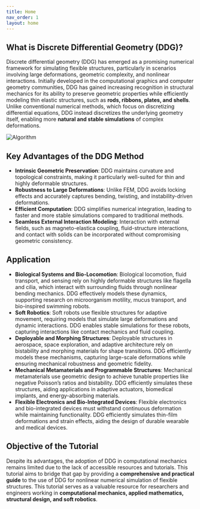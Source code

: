 ```yaml
---
title: Home
nav_order: 1
layout: home
---
```


<!-- <span style="font-family: 'Roboto', sans-serif; font-size: 20px; font-weight: bold;">
Why DDG?
</span> -->

## What is Discrete Differential Geometry (DDG)?

Discrete differential geometry (DDG) has emerged as a promising numerical framework for simulating flexible structures, particularly in scenarios involving large deformations, geometric complexity, and nonlinear interactions. Initially developed in the computational graphics and computer geometry communities, DDG has gained increasing recognition in structural mechanics for its ability to preserve geometric properties while efficiently modeling thin elastic structures, such as **rods, ribbons, plates, and shells**. Unlike conventional numerical methods, which focus on discretizing differential equations, DDG instead discretizes the underlying geometry itself, enabling more **natural and stable simulations** of complex deformations.

![Algorithm](assets/figures/DDG_Application.png)

## Key Advantages of the DDG Method

- **Intrinsic Geometric Preservation**: DDG maintains curvature and topological constraints, making it particularly well-suited for thin and highly deformable structures.
- **Robustness to Large Deformations**: Unlike FEM, DDG avoids locking effects and accurately captures bending, twisting, and instability-driven deformations.
- **Efficient Computation**: DDG simplifies numerical integration, leading to faster and more stable simulations compared to traditional methods.
- **Seamless External Interaction Modeling**: Interaction with external fields, such as magneto-elastica coupling, fluid-structure interactions, and contact with solids can be incorporated without compromising geometric consistency.

<!-- <span style="font-family: 'Roboto', sans-serif; font-size: 20px; font-weight: bold;">
Application
</span> -->

## Application
- **Biological Systems and Bio-Locomotion**: Biological locomotion, fluid transport, and sensing rely on highly deformable structures like flagella and cilia, which interact with surrounding fluids through nonlinear bending mechanics. DDG effectively models these dynamics, supporting research on microorganism motility, mucus transport, and bio-inspired swimming robots.
- **Soft Robotics**: Soft robots use flexible structures for adaptive movement, requiring models that simulate large deformations and dynamic interactions. DDG enables stable simulations for these robots, capturing interactions like contact mechanics and fluid coupling.
- **Deployable and Morphing Structures**: Deployable structures in aerospace, space exploration, and adaptive architecture rely on bistability and morphing materials for shape transitions. DDG efficiently models these mechanisms, capturing large-scale deformations while ensuring mechanical robustness and geometric fidelity.
- **Mechanical Metamaterials and Programmable Structures**: Mechanical metamaterials use geometric design to achieve tunable properties like negative Poisson’s ratios and bistability. DDG efficiently simulates these structures, aiding applications in adaptive actuators, biomedical implants, and energy-absorbing materials.
- **Flexible Electronics and Bio-Integrated Devices**: Flexible electronics and bio-integrated devices must withstand continuous deformation while maintaining functionality. DDG efficiently simulates thin-film deformations and strain effects, aiding the design of durable wearable and medical devices.

## Objective of the Tutorial
Despite its advantages, the adoption of DDG in computational mechanics remains limited due to the lack of accessible resources and tutorials. This tutorial aims to bridge that gap by providing a **comprehensive and practical guide** to the use of DDG for nonlinear numerical simulation of flexible structures. This tutorial serves as a valuable resource for researchers and engineers working in **computational mechanics, applied mathematics, structural design, and soft robotics**.